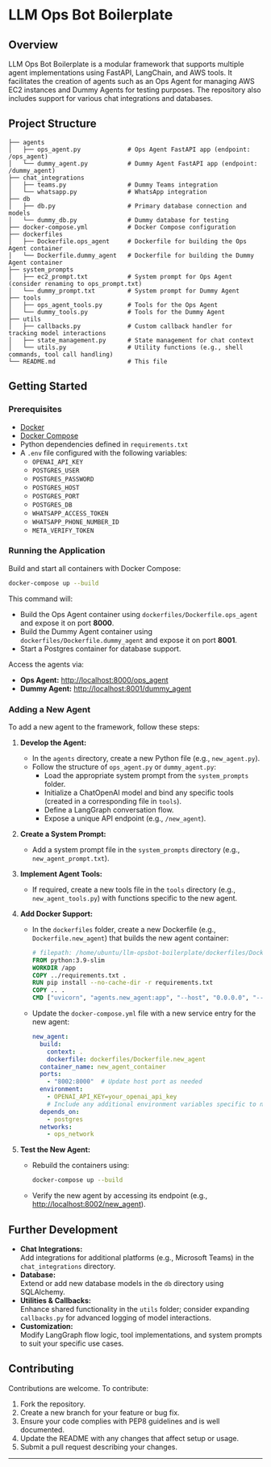# LLM Ops Bot Boilerplate

## Overview
LLM Ops Bot Boilerplate is a modular framework that supports multiple agent implementations using FastAPI, LangChain, and AWS tools. It facilitates the creation of agents such as an Ops Agent for managing AWS EC2 instances and Dummy Agents for testing purposes. The repository also includes support for various chat integrations and databases.

## Project Structure
```
├── agents
│   ├── ops_agent.py             # Ops Agent FastAPI app (endpoint: /ops_agent)
│   └── dummy_agent.py           # Dummy Agent FastAPI app (endpoint: /dummy_agent)
├── chat_integrations
│   ├── teams.py                 # Dummy Teams integration
│   └── whatsapp.py              # WhatsApp integration
├── db
│   ├── db.py                    # Primary database connection and models
│   └── dummy_db.py              # Dummy database for testing
├── docker-compose.yml           # Docker Compose configuration
├── dockerfiles
│   ├── Dockerfile.ops_agent     # Dockerfile for building the Ops Agent container
│   └── Dockerfile.dummy_agent   # Dockerfile for building the Dummy Agent container
├── system_prompts
│   ├── ec2_prompt.txt           # System prompt for Ops Agent (consider renaming to ops_prompt.txt)
│   └── dummy_prompt.txt         # System prompt for Dummy Agent
├── tools
│   ├── ops_agent_tools.py       # Tools for the Ops Agent
│   └── dummy_tools.py           # Tools for the Dummy Agent
├── utils
│   ├── callbacks.py             # Custom callback handler for tracking model interactions
│   ├── state_management.py      # State management for chat context
│   └── utils.py                 # Utility functions (e.g., shell commands, tool call handling)
└── README.md                    # This file
```

## Getting Started

### Prerequisites
- [Docker](https://www.docker.com/)
- [Docker Compose](https://docs.docker.com/compose/)
- Python dependencies defined in `requirements.txt`
- A `.env` file configured with the following variables:
  - `OPENAI_API_KEY`
  - `POSTGRES_USER`
  - `POSTGRES_PASSWORD`
  - `POSTGRES_HOST`
  - `POSTGRES_PORT`
  - `POSTGRES_DB`
  - `WHATSAPP_ACCESS_TOKEN`
  - `WHATSAPP_PHONE_NUMBER_ID`
  - `META_VERIFY_TOKEN`

### Running the Application
Build and start all containers with Docker Compose:
```bash
docker-compose up --build
```
This command will:
- Build the Ops Agent container using `dockerfiles/Dockerfile.ops_agent` and expose it on port **8000**.
- Build the Dummy Agent container using `dockerfiles/Dockerfile.dummy_agent` and expose it on port **8001**.
- Start a Postgres container for database support.

Access the agents via:
- **Ops Agent:** [http://localhost:8000/ops_agent](http://localhost:8000/ops_agent)
- **Dummy Agent:** [http://localhost:8001/dummy_agent](http://localhost:8001/dummy_agent)

### Adding a New Agent

To add a new agent to the framework, follow these steps:

1. **Develop the Agent:**
   - In the `agents` directory, create a new Python file (e.g., `new_agent.py`).
   - Follow the structure of `ops_agent.py` or `dummy_agent.py`:
     - Load the appropriate system prompt from the `system_prompts` folder.
     - Initialize a ChatOpenAI model and bind any specific tools (created in a corresponding file in `tools`).
     - Define a LangGraph conversation flow.
     - Expose a unique API endpoint (e.g., `/new_agent`).

2. **Create a System Prompt:**
   - Add a system prompt file in the `system_prompts` directory (e.g., `new_agent_prompt.txt`).

3. **Implement Agent Tools:**
   - If required, create a new tools file in the `tools` directory (e.g., `new_agent_tools.py`) with functions specific to the new agent.

4. **Add Docker Support:**
   - In the `dockerfiles` folder, create a new Dockerfile (e.g., `Dockerfile.new_agent`) that builds the new agent container:
     ```dockerfile
     # filepath: /home/ubuntu/llm-opsbot-boilerplate/dockerfiles/Dockerfile.new_agent
     FROM python:3.9-slim
     WORKDIR /app
     COPY ../requirements.txt .
     RUN pip install --no-cache-dir -r requirements.txt
     COPY .. .
     CMD ["uvicorn", "agents.new_agent:app", "--host", "0.0.0.0", "--port", "8000"]
     ```
   - Update the `docker-compose.yml` file with a new service entry for the new agent:
     ```yaml
     new_agent:
       build:
         context: .
         dockerfile: dockerfiles/Dockerfile.new_agent
       container_name: new_agent_container
       ports:
         - "8002:8000"  # Update host port as needed
       environment:
         - OPENAI_API_KEY=your_openai_api_key
         # Include any additional environment variables specific to new_agent
       depends_on:
         - postgres
       networks:
         - ops_network
     ```

5. **Test the New Agent:**
   - Rebuild the containers using:
     ```bash
     docker-compose up --build
     ```
   - Verify the new agent by accessing its endpoint (e.g., [http://localhost:8002/new_agent](http://localhost:8002/new_agent)).

## Further Development

- **Chat Integrations:**  
  Add integrations for additional platforms (e.g., Microsoft Teams) in the `chat_integrations` directory.
- **Database:**  
  Extend or add new database models in the `db` directory using SQLAlchemy.
- **Utilities & Callbacks:**  
  Enhance shared functionality in the `utils` folder; consider expanding `callbacks.py` for advanced logging of model interactions.
- **Customization:**  
  Modify LangGraph flow logic, tool implementations, and system prompts to suit your specific use cases.

## Contributing
Contributions are welcome. To contribute:
1. Fork the repository.
2. Create a new branch for your feature or bug fix.
3. Ensure your code complies with PEP8 guidelines and is well documented.
4. Update the README with any changes that affect setup or usage.
5. Submit a pull request describing your changes.

---



